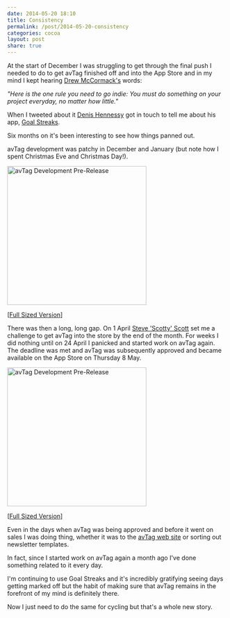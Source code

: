 ```yaml
---
date: 2014-05-20 18:10
title: Consistency
permalink: /post/2014-05-20-consistency
categories: cocoa
layout: post
share: true
---
```


At the start of December I was struggling to get through the final push I needed to do to get avTag finished off and into the App Store and in my mind I kept hearing [Drew McCormack's](https://twitter.com/drewmccormack) words:

<cite>"Here is the one rule you need to go indie: You must do something on your project everyday, no matter how little."<cite>

When I tweeted about it [Denis Hennessy](https://twitter.com/denishennessy) got in touch to tell me about his app, [Goal Streaks](https://itunes.apple.com/gb/app/goal-streaks-daily-goals-habits/id501852506?mt=8&uo=4&at=10lGfq).

Six months on it's been interesting to see how things panned out.

avTag development was patchy in December and January (but note how I spent Christmas Eve and Christmas Day!).

<img src="https://www.swwritings.com/images/2014-05-20-consistency-01.png" alt="avTag Development Pre-Release" width="320" />

[<a href="https://www.swwritings.com/images/2014-05-20-consistency-01.png" target="_blank">Full Sized Version</a>]

There was then a long, long gap. On 1 April [Steve 'Scotty' Scott](https://twitter.com/macdevnet) set me a challenge to get avTag into the store by the end of the month. For weeks I did nothing until on 24 April I panicked and started work on avTag again. The deadline was met and avTag was subsequently approved and became available on the App Store on Thursday 8 May.

<img src="https://www.swwritings.com/images/2014-05-20-consistency-02.png" alt="avTag Development Pre-Release" width="320" />

[<a href="https://www.swwritings.com/images/2014-05-20-consistency-02.png" target="_blank">Full Sized Version</a>]

Even in the days when avTag was being approved and before it went on sales I was doing thing, whether it was to the [avTag web site](http://avtag.it) or sorting out newsletter templates.

In fact, since I started work on avTag again a month ago I've done something related to it every day.

I'm continuing to use Goal Streaks and it's incredibly gratifying seeing days getting marked off but the habit of making sure that avTag remains in the forefront of my mind is definitely there.

Now I just need to do the same for cycling but that's a whole new story.
